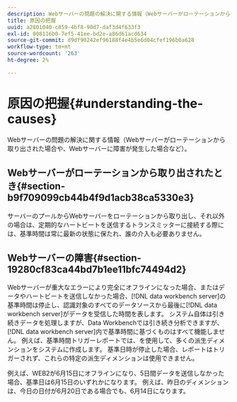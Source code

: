 ```yaml
---
description: Webサーバーの問題の解決に関する情報（Webサーバーがローテーションから取り出された場合や、Webサーバーに障害が発生した場合など）。
title: 原因の把握
uuid: a2801040-c859-4bf8-90d7-daf3d4f633f3
exl-id: 008116b0-7ef5-41ee-bd2e-a86d61acd634
source-git-commit: d9df90242ef96188f4e4b5e6d04cfef196b0a628
workflow-type: tm+mt
source-wordcount: '263'
ht-degree: 2%

---
```


# 原因の把握{#understanding-the-causes}

Webサーバーの問題の解決に関する情報（Webサーバーがローテーションから取り出された場合や、Webサーバーに障害が発生した場合など）。

## Webサーバーがローテーションから取り出されたとき{#section-b9f709099cb44b4f9d1acb38ca5330e3}

サーバーのプールからWebサーバーをローテーションから取り出し、それ以外の場合は、定期的なハートビートを送信するトランスミッターに接続する際には、基準時間は常に最新の状態に保たれ、誰の介入も必要ありません。

## Webサーバーの障害{#section-19280cf83ca44bd7b1ee11bfc74494d2}

Webサーバーが重大なエラーにより完全にオフラインになった場合、またはデータやハートビートを送信しなかった場合、[!DNL data workbench server]の基準時間は停止し、認識対象のすべてのデータソースから最後に[!DNL data workbench server]がデータを受信した時間を表します。 システム自体は引き続きデータを処理しますが、Data Workbenchでは引き続き分析できますが、[!DNL data workbench server]内で基準時間に基づくものはすべて機能しません。 例えば、基準時間トリガーレポートでは、を使用して、多くの派生ディメンションをシステムに作成します。 基準日時が停止した場合、レポートはトリガーされず、これらの特定の派生ディメンションは使用できません。

例えば、WEB2が6月15日にオフラインになり、5日間データを送信しなかった場合、基準日は6月15日のいずれかになります。 例えば、昨日のディメンションは、今日の日付が6月20日である場合でも、6月14日になります。
